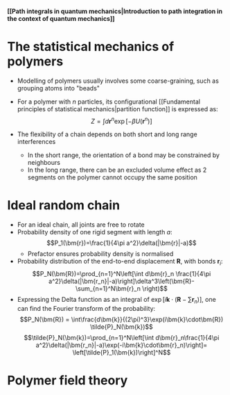 #### [[Path integrals in quantum mechanics|Introduction to path integration in the context of quantum mechanics]]

# The statistical mechanics of polymers
- Modelling of polymers usually involves some coarse-graining, such as grouping atoms into "beads"
- For a polymer with $n$ particles, its configurational [[Fundamental principles of statistical mechanics|partition function]] is expressed as:
$$Z=\int d\bm{r}^n \exp[-\beta U(\bm{r}^n)]$$

- The flexibility of a chain depends on both short and long range interferences
	- In the short range, the orientation of a bond may be constrained by neighbours
	- In the long range, there can be an excluded volume effect as 2 segments on the polymer cannot occupy the same position

# Ideal random chain
- For an ideal chain, all joints are free to rotate
- Probability density of one rigid segment with length $a$:
$$P_1(\bm{r})=\frac{1}{4\pi a^2}\delta(|\bm{r}|-a)$$
	- Prefactor ensures probability density is normalised
- Probability distribution of the end-to-end displacement $\bm{R}$, with bonds $\bm{r}_i$:
$$P_N(\bm{R})=\prod_{n=1}^N\left[\int d\bm{r}_n \frac{1}{4\pi a^2}\delta(|\bm{r_n}|-a)\right]\delta^3\left(\bm{R}-\sum_{n=1}^N\bm{r}_n \right)$$
- Expressing the Delta function as an integral of $\exp[i\bm{k}\cdot(\bm{R}-\sum \bm{r}_n)]$, one can find the Fourier transform of the probability:
$$P_N(\bm{R}) = \int\frac{d\bm{k}}{(2\pi)^3}\exp(i\bm{k}\cdot\bm{R}) \tilde{P}_N(\bm{k})$$
$$\tilde{P}_N(\bm{k})=\prod_{n=1}^N\left[\int d\bm{r}_n\frac{1}{4\pi a^2}\delta(|\bm{r_n}|-a)\exp(-i\bm{k}\cdot\bm{r}_n)\right]= \left[\tilde{P}_1(\bm{k})\right]^N$$









# Polymer field theory